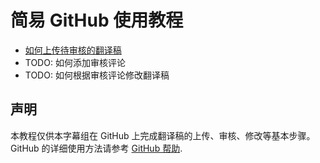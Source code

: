 # 简易 GitHub 使用教程

- [如何上传待审核的翻译稿](upload.md)
- TODO: 如何添加审核评论
- TODO: 如何根据审核评论修改翻译稿

## 声明

本教程仅供本字幕组在 GitHub 上完成翻译稿的上传、审核、修改等基本步骤。GitHub 的详细使用方法请参考 [GitHub 帮助](https://help.github.com).
